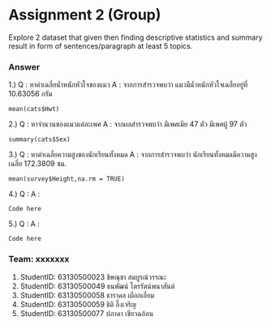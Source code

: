 # Assignment 2 (Group)
Explore 2 dataset that given then finding descriptive statistics and summary result in form of sentences/paragraph at least 5 topics.

### Answer

1.) Q : หาค่าเฉลี่ยน้ำหนักหัวใจของแมว
    A : จากการสำรวจพบว่า แมวมีน้ำหนักหัวใจเฉลี่ยอยู่ที่ 10.63056 กรัม
```{R}
mean(cats$Hwt)
```

2.) Q : หาจำนวนของแมวแต่ละเพศ
    A : จากผลสำรวจพบว่า มีเพศเมีย 47 ตัว มีเพศผู้ 97 ตัว
```{R}
summary(cats$Sex)
```

3.) Q : หาค่าเฉลี่ยความสูงของนักเรียนทั้งหมด
    A : จากการสำรวจพบว่า นักเรียนทั้งหมดมีความสูงเฉลี่ย 172.3809 ซม.
```{R}
mean(survey$Height,na.rm = TRUE)
```

4.) Q :
    A : 
```{R}
Code here
```

5.) Q :
    A : 
```{R}
Code here
```
### Team: xxxxxxx

1.  StudentID: 63130500023 ชิษณุชา สมบูรณ์วรรณะ
2.  StudentID: 63130500049 ธนพัฒน์ ไตรรัตน์พนาสันต์
3.  StudentID: 63130500058 ธาราดล เผือกเอี่ยม
4.  StudentID: 63130500059 ธิติ อึ๊งเจริญ
5.  StudentID: 63130500077 ปภาดา เขียวฉอ้อน
